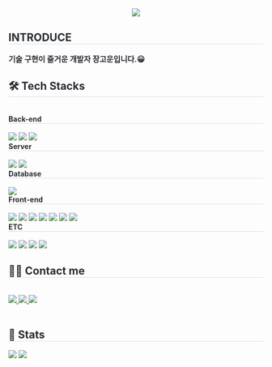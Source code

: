 <div align= "center">
    <img src="https://capsule-render.vercel.app/api?type=waving&color=gradient&height=120&text=Goun's%20GitHub&animation=fadeIn&fontColor=000000&fontSize=60" />
</div>
<div style="text-align: left;"> 
    <h2 style="border-bottom: 1px solid #d8dee4; color: #282d33;"> INTRODUCE </h2>  
    <div style="font-weight: 700; font-size: 15px; text-align: left; color: #282d33;"> 기술 구현이 즐거운 개발자 장고운입니다.😀  </div> 
</div>
<div style="text-align: left;">
    <h2 style="border-bottom: 1px solid #d8dee4; color: #282d33;"> 🛠️ Tech Stacks </h2> <br> 
    <div style="margin: ; text-align: left;" "text-align: left;"> 
        <div style="border-bottom: 1px solid #d8dee4; color: #282d33; font-weight: bold;"> Back-end </div> <br> 
        <img src="https://img.shields.io/badge/Java-007396?style=for-the-badge&logo=Java&logoColor=white">
        <img src="https://img.shields.io/badge/Spring Boot-6DB33F?style=for-the-badge&logo=Spring Boot&logoColor=white">
        <img src="https://img.shields.io/badge/Node.js-339933?style=for-the-badge&logo=Node.js&logoColor=white">
        <div style="border-bottom: 1px solid #d8dee4; color: #282d33; font-weight: bold;"> Server </div> <br> 
        <img src="https://img.shields.io/badge/Apache Tomcat-F8DC75?style=for-the-badge&logo=Apache Tomcat&logoColor=white">
        <img src="https://img.shields.io/badge/Amazon AWS-232F3E?style=for-the-badge&logo=Amazon AWS&logoColor=white">
        <div style="border-bottom: 1px solid #d8dee4; color: #282d33; font-weight: bold;"> Database </div> <br> 
        <img src="https://img.shields.io/badge/MySQL-4479A1?style=for-the-badge&logo=MySQL&logoColor=white">
        <div style="border-bottom: 1px solid #d8dee4; color: #282d33; font-weight: bold;"> Front-end </div> <br> 
        <img src="https://img.shields.io/badge/HTML5-E34F26?style=for-the-badge&logo=HTML5&logoColor=white">
        <img src="https://img.shields.io/badge/CSS3-1572B6?style=for-the-badge&logo=CSS3&logoColor=white">
        <img src="https://img.shields.io/badge/Javascript-F7DF1E?style=for-the-badge&logo=Javascript&logoColor=white">
        <img src="https://img.shields.io/badge/Bootstrap-7952B3?style=for-the-badge&logo=Bootstrap&logoColor=white">
        <img src="https://img.shields.io/badge/jQuery-0769AD?style=for-the-badge&logo=jQuery&logoColor=white">
        <img src="https://img.shields.io/badge/React-61DAFB?style=for-the-badge&logo=React&logoColor=white">
        <img src="https://img.shields.io/badge/Redux-764ABC?style=for-the-badge&logo=Redux&logoColor=white">
        <div style="border-bottom: 1px solid #d8dee4; color: #282d33; font-weight: bold;"> ETC </div> <br>
        <img src="https://img.shields.io/badge/Figma-F24E1E?style=for-the-badge&logo=Figma&logoColor=white">
        <img src="https://img.shields.io/badge/Github-181717?style=for-the-badge&logo=Github&logoColor=white">
        <img src="https://img.shields.io/badge/Notion-000000?style=for-the-badge&logo=Notion&logoColor=white">
        <img src="https://img.shields.io/badge/Slack-4A154B?style=for-the-badge&logo=Slack&logoColor=white">
    </div>
</div>
<div style="text-align: left;">
    <h2 style="border-bottom: 1px solid #d8dee4; color: #282d33;"> 🧑‍💻 Contact me </h2> <br> 
    <div style="text-align: left;"> 
        <a href=https://gounjang.notion.site/Portfolio-2276cf79cd8a4522a177fd5b989285c3?pvs=4> 
            <img src="https://img.shields.io/badge/Notion-000000?style=for-the-badge&logo=Notion&logoColor=white&link=https://gounjang.notion.site/Portfolio-2276cf79cd8a4522a177fd5b989285c3?pvs=4"> 
        </a>
        <a href=https://goun-space.tistory.com/> 
            <img src="https://img.shields.io/badge/Tistory-000000?style=for-the-badge&logo=Tistory&logoColor=white&link=https://sunshine3596-1.tistory.com/"> 
        </a>
        <a href=mailto:goun3596@gmail.com> 
            <img src="https://img.shields.io/badge/Gmail-EA4335?style=for-the-badge&logo=Gmail&logoColor=white&link=mailto:goun3596@gmail.com"> 
        </a>
    </div> <br> 
    <div style="text-align: left;"> </div> 
</div>
<div style="text-align: left;"> 
    <h2 style="border-bottom: 1px solid #d8dee4; color: #282d33;"> 🏅 Stats </h2> 
    <div style="text-align: left;"> 
        <img src="https://github-readme-stats.vercel.app/api?username=JangGoun&bg_color=180,00000000,&title_color=000000&text_color=000000"/> 
        <img src="https://github-readme-stats.vercel.app/api/top-langs/?username=JangGoun&layout=compact&bg_color=180,00000000,&title_color=000000&text_color=000000"/> 
    </div> 
</div>

